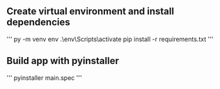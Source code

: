 ## Create virtual environment and install dependencies

'''
py -m venv env
.\env\Scripts\activate
pip install -r requirements.txt
'''

## Build app with pyinstaller
'''
pyinstaller main.spec
'''